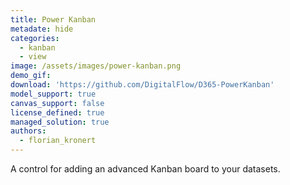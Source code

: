 ```yaml
---
title: Power Kanban
metadate: hide
categories:
  - kanban
  - view
image: /assets/images/power-kanban.png
demo_gif: 
download: 'https://github.com/DigitalFlow/D365-PowerKanban'
model_support: true
canvas_support: false
license_defined: true
managed_solution: true
authors:
  - florian_kronert
---
```

A control for adding an advanced Kanban board to your datasets.
